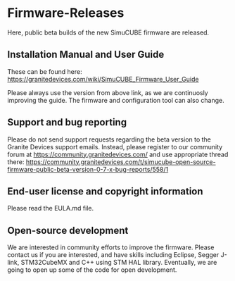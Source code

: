 # Firmware-Releases
Here, public beta builds of the new SimuCUBE firmware are released.

## Installation Manual and User Guide
 These can be found here: https://granitedevices.com/wiki/SimuCUBE_Firmware_User_Guide

Please always use the version from above link, as we are continuosly improving the guide. The firmware and configuration tool can also change.

## Support and bug reporting
Please do not send support requests regarding the beta version to the Granite Devices support emails. Instead, please register to our community forum at https://community.granitedevices.com/ and use appropriate thread there:
https://community.granitedevices.com/t/simucube-open-source-firmware-public-beta-version-0-7-x-bug-reports/558/1

## End-user license and copyright information
Please read the EULA.md file.


## Open-source development
We are interested in community efforts to improve the firmware. Please contact us if you are interested, and have skills including Eclipse, Segger J-link, STM32CubeMX and C++ using STM HAL library. Eventually, we are going to open up some of the code for open development. 

